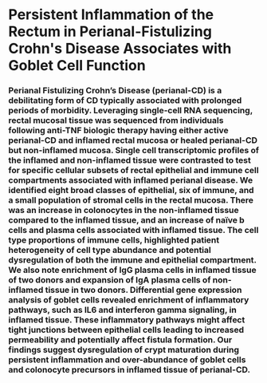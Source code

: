 # Persistent Inflammation of the Rectum in Perianal-Fistulizing Crohn's Disease Associates with Goblet Cell Function

### Perianal Fistulizing Crohn’s Disease (perianal-CD) is a debilitating form of CD typically associated with prolonged periods of morbidity. Leveraging single-cell RNA sequencing, rectal mucosal tissue was sequenced from individuals following anti-TNF biologic therapy having either active perianal-CD and inflamed rectal mucosa or healed perianal-CD but non-inflamed mucosa. Single cell transcriptomic profiles of the inflamed and non-inflamed tissue were contrasted to test for specific cellular subsets of rectal epithelial and immune cell compartments associated with inflamed perianal disease. We identified eight broad classes of epithelial, six of immune, and a small population of stromal cells in the rectal mucosa. There was an increase in colonocytes in the non-inflamed tissue compared to the inflamed tissue, and an increase of naïve b cells and plasma cells associated with inflamed tissue. The cell type proportions of immune cells, highlighted patient heterogeneity of cell type abundance and potential dysregulation of both the immune and epithelial compartment. We also note enrichment of IgG plasma cells in inflamed tissue of two donors and expansion of IgA plasma cells of non-inflamed tissue in two donors. Differential gene expression analysis of goblet cells revealed enrichment of inflammatory pathways, such as IL6 and interferon gamma signaling, in inflamed tissue. These inflammatory pathways might affect tight junctions between epithelial cells leading to increased permeability and potentially affect fistula formation. Our findings suggest dysregulation of crypt maturation during persistent inflammation and over-abundance of goblet cells and colonocyte precursors in inflamed tissue of perianal-CD. 
